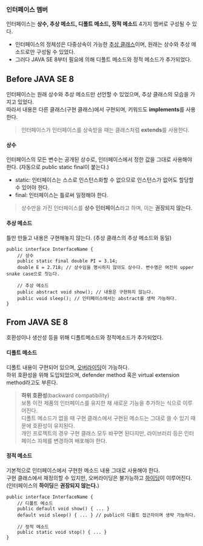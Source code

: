 ### 인터페이스 멤버
인터페이스는 **상수, 추상 메소드, 디폴트 메소드, 정적 메소드** 4가지 멤버로 구성될 수 있다.
- 인터페이스의 정체성은 다중상속이 가능한 [추상 클래스][1]이며, 원래는 상수와 추상 메소드로만 구성될 수 있었다.
- 그러다 JAVA SE 8부터 필요에 의해 디폴트 메소드와 정적 메소드가 추가되었다.

## Before JAVA SE 8
인터페이스는 원래 상수와 추상 메소드만 선언할 수 있었으며, 추상 클래스의 모습을 가지고 있었다.  
따라서 내용은 다른 클래스(구현 클래스)에서 구현되며, 키워드도 **implements**를 사용한다.  
> 인터페이스가 인터페이스를 상속받을 때는 클래스처럼 **extends**를 사용한다.

#### 상수  
인터페이스의 모든 변수는 공개된 상수로, 인터페이스에서 정한 값을 그대로 사용해야 한다. (자동으로 public static final이 붙는다.)  
- static: 인터페이스는 스스로 인스턴스화할 수 없으므로 인스턴스가 없어도 할당할 수 있어야 한다.
- final: 인터페이스는 틀로써 일정해야 한다.
> 상수만을 가진 인터페이스를 **상수 인터페이스**라고 하며, 이는 __권장되지 않는다.__

#### 추상 메소드
틀만 만들고 내용은 구현해놓지 않는다. (추상 클래스의 추상 메소드와 동일)
```
public interface InterfaceName {
    // 상수
    public static final double PI = 3.14;
    double E = 2.718; // 상수임을 명시하지 않아도 상수다. 변수명은 여전히 upper snake case으로 짓는다.
    
    // 추상 메소드
    public abstract void show(); // 내용은 구현하지 않는다.
    public void sleep(); // 인터페이스에서는 abstract를 생략 가능하다.
}
```

## From JAVA SE 8
호환성이나 생산성 등을 위해 디폴트메소드와 정적메소드가 추가되었다.

#### 디폴트 메소드
디폴트 내용이 구현되어 있으며, [오버라이딩][1]이 가능하다.  
하위 호환성을 위해 도입되었으며, defender method 혹은 virtual extension method라고도 부른다.
> **하위 호환성**(backward compatibility)  
> 보통 이전 제품의 인터페이스를 유지한 채 새로운 기능을 추가하는 식으로 이루어진다.  
> 디폴트 메소드가 없을 때 구현 클래스에서 구현된 메소드는 그대로 쓸 수 있기 때문에 호환성이 유지된다.  
> 개인 프로젝트의 경우 구현 클래스 모두 바꾸면 된다지만, 라이브러리 등은 인터페이스 자체를 변경하여 배포해야 한다.

#### 정적 메소드
기본적으로 인터페이스에서 구현한 메소드 내용 그대로 사용해야 한다.  
구현 클래스에서 재정의할 수 있지만, 오버라이딩은 불가능하고 [하이딩][1]이 이루어진다. (인터페이스의 **하이딩**은 __권장되지 않는다.__)
```
public interface InterfaceName {
    // 디폴트 메소드
    public default void show() { ... }
    default void sleep() { ... } // public이 디폴트 접근자이며 생략 가능하다.
    
    // 정적 메소드
    public static void stop() { ... }
}
```


[1]: https://github.com/ipari3/java/blob/main/%EB%AC%B8%EB%B2%95/%EC%9E%90%EB%B0%94%20%EB%B2%84%EC%A0%84%20%EC%84%A4%EB%AA%85/Class.md
